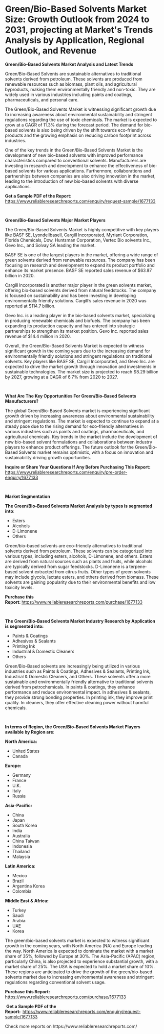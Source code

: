 <p><h1>Green/Bio-Based Solvents Market Size: Growth Outlook from 2024 to 2031, projecting at Market's Trends Analysis by Application, Regional Outlook, and Revenue</h1></p><p><strong>Green/Bio-Based Solvents Market Analysis and Latest Trends</strong></p>
<p><p>Green/Bio-Based Solvents are sustainable alternatives to traditional solvents derived from petroleum. These solvents are produced from renewable resources such as biomass, plant oils, and agricultural byproducts, making them environmentally friendly and non-toxic. They are widely used in various industries including paints and coatings, pharmaceuticals, and personal care.</p><p>The Green/Bio-Based Solvents Market is witnessing significant growth due to increasing awareness about environmental sustainability and stringent regulations regarding the use of toxic chemicals. The market is expected to grow at a CAGR of 11.3% during the forecast period. The demand for bio-based solvents is also being driven by the shift towards eco-friendly products and the growing emphasis on reducing carbon footprint across industries.</p><p>One of the key trends in the Green/Bio-Based Solvents Market is the development of new bio-based solvents with improved performance characteristics compared to conventional solvents. Manufacturers are investing in research and development to enhance the effectiveness of bio-based solvents for various applications. Furthermore, collaborations and partnerships between companies are also driving innovation in the market, leading to the introduction of new bio-based solvents with diverse applications.</p></p>
<p><strong>Get a Sample PDF of the Report:&nbsp;</strong> <a href="https://www.reliableresearchreports.com/enquiry/request-sample/1677133">https://www.reliableresearchreports.com/enquiry/request-sample/1677133</a></p>
<p>&nbsp;</p>
<p><strong>Green/Bio-Based Solvents Major Market Players</strong></p>
<p><p>The Green/Bio-Based Solvents Market is highly competitive with key players like BASF SE, Lyondellbasell, Cargill Incorporated, Myriant Corporation, Florida Chemicals, Dow, Huntsman Corporation, Vertec Bio solvents Inc., Gevo Inc., and Solvay SA leading the market.</p><p>BASF SE is one of the largest players in the market, offering a wide range of green solvents derived from renewable resources. The company has been focusing on research and development to expand its product portfolio and enhance its market presence. BASF SE reported sales revenue of $63.87 billion in 2020.</p><p>Cargill Incorporated is another major player in the green solvents market, offering bio-based solvents derived from natural feedstocks. The company is focused on sustainability and has been investing in developing environmentally friendly solutions. Cargill’s sales revenue in 2020 was reported at $114.7 billion.</p><p>Gevo Inc. is a leading player in the bio-based solvents market, specializing in producing renewable chemicals and biofuels. The company has been expanding its production capacity and has entered into strategic partnerships to strengthen its market position. Gevo Inc. reported sales revenue of $14.4 million in 2020.</p><p>Overall, the Green/Bio-Based Solvents Market is expected to witness significant growth in the coming years due to the increasing demand for environmentally friendly solutions and stringent regulations on traditional solvents. Key players like BASF SE, Cargill Incorporated, and Gevo Inc. are expected to drive the market growth through innovation and investments in sustainable technologies. The market size is projected to reach $8.29 billion by 2027, growing at a CAGR of 6.7% from 2020 to 2027.</p></p>
<p>&nbsp;</p>
<p><strong>What Are The Key Opportunities For Green/Bio-Based Solvents Manufacturers?</strong></p>
<p><p>The global Green/Bio-Based Solvents market is experiencing significant growth driven by increasing awareness about environmental sustainability and stringent regulations. The market is expected to continue to expand at a steady pace due to the rising demand for eco-friendly alternatives in various industries such as paints and coatings, pharmaceuticals, and agricultural chemicals. Key trends in the market include the development of new bio-based solvent formulations and collaborations between industry players to enhance product offerings. The future outlook for the Green/Bio-Based Solvents market remains optimistic, with a focus on innovation and sustainability driving growth opportunities.</p></p>
<p><strong>Inquire or Share Your Questions If Any Before Purchasing This Report:</strong> <a href="https://www.reliableresearchreports.com/enquiry/pre-order-enquiry/1677133">https://www.reliableresearchreports.com/enquiry/pre-order-enquiry/1677133</a></p>
<p>&nbsp;</p>
<p><strong>Market Segmentation</strong></p>
<p><strong>The Green/Bio-Based Solvents Market Analysis by types is segmented into:</strong></p>
<p><ul><li>Esters</li><li>Alcohols</li><li>D-Limonene</li><li>Others</li></ul></p>
<p><p>Green/bio-based solvents are eco-friendly alternatives to traditional solvents derived from petroleum. These solvents can be categorized into various types, including esters, alcohols, D-Limonene, and others. Esters are derived from natural sources such as plants and fruits, while alcohols are typically derived from sugar feedstocks. D-Limonene is a terpene-based solvent extracted from citrus fruits. Other types of green solvents may include glycols, lactate esters, and others derived from biomass. These solvents are gaining popularity due to their environmental benefits and low toxicity levels.</p></p>
<p><strong>Purchase this Report:&nbsp;</strong><a href="https://www.reliableresearchreports.com/purchase/1677133">https://www.reliableresearchreports.com/purchase/1677133</a></p>
<p>&nbsp;</p>
<p><strong>The Green/Bio-Based Solvents Market Industry Research by Application is segmented into:</strong></p>
<p><ul><li>Paints & Coatings</li><li>Adhesives & Sealants</li><li>Printing Ink</li><li>Industrial & Domestic Cleaners</li><li>Others</li></ul></p>
<p><p>Green/Bio-Based solvents are increasingly being utilized in various industries such as Paints & Coatings, Adhesives & Sealants, Printing Ink, Industrial & Domestic Cleaners, and Others. These solvents offer a more sustainable and environmentally friendly alternative to traditional solvents derived from petrochemicals. In paints & coatings, they enhance performance and reduce environmental impact. In adhesives & sealants, they provide strong bonding properties. In printing ink, they improve print quality. In cleaners, they offer effective cleaning power without harmful chemicals.</p></p>
<p>&nbsp;</p>
<p><strong>In terms of Region, the Green/Bio-Based Solvents Market Players available by Region are:</strong></p>
<p>
    <p> <strong> North America: </strong>
        <ul>
            <li>United States</li>
            <li>Canada</li>
        </ul>
        </p> 
    <p> <strong> Europe: </strong>
        <ul>
            <li>Germany</li>
            <li>France</li>
            <li>U.K.</li>
            <li>Italy</li>
            <li>Russia</li>
        </ul>
        </p> 
    <p> <strong> Asia-Pacific: </strong>
        <ul>
            <li>China</li>
            <li>Japan</li>
            <li>South Korea</li>
            <li>India</li>
            <li>Australia</li>
            <li>China Taiwan</li>
            <li>Indonesia</li>
            <li>Thailand</li>
            <li>Malaysia</li>
        </ul>
        </p> 
    <p> <strong> Latin America: </strong>
        <ul>
            <li>Mexico</li>
            <li>Brazil</li>
            <li>Argentina Korea</li>
            <li>Colombia</li>
        </ul>
        </p> 
    <p> <strong> Middle East & Africa: </strong>
        <ul>
            <li>Turkey</li>
            <li>Saudi</li>
            <li>Arabia</li>
            <li>UAE</li>
            <li>Korea</li>
        </ul>
    </p>
    </p>
<p><p>The green/bio-based solvents market is expected to witness significant growth in the coming years, with North America (NA) and Europe leading the way. North America is expected to dominate the market with a market share of 35%, followed by Europe at 30%. The Asia-Pacific (APAC) region, particularly China, is also projected to experience substantial growth, with a market share of 25%. The USA is expected to hold a market share of 10%. These regions are anticipated to drive the growth of the green/bio-based solvents market due to increasing environmental awareness and stringent regulations regarding conventional solvent usage.</p></p>
<p><strong>Purchase this Report: </strong><a href="https://www.reliableresearchreports.com/purchase/1677133">https://www.reliableresearchreports.com/purchase/1677133</a></p>
<p>&nbsp;<strong>Get a Sample PDF of the Report:&nbsp;&nbsp;</strong><a href="https://www.reliableresearchreports.com/enquiry/request-sample/1677133">https://www.reliableresearchreports.com/enquiry/request-sample/1677133</a></p>
<p><strong></strong></p>
<p>Check more reports on https://www.reliableresearchreports.com/</p>